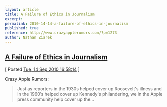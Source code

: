 ```yaml
---
layout: article
title: A Failure of Ethics in Journalism
excerpt: 
permalink: 2010-14-14-a-failure-of-ethics-in-journalism
published: true
reference: http://www.crazyapplerumors.com/?p=1273
author: Nathan Ziarek
---
```


## [A Failure of Ethics in Journalism][0]  
\[ Posted [Tue, 14 Sep 2010 16:58:14][1] \]

Crazy Apple Rumors: 
> 
> Just as reporters in the 1930s helped cover up Roosevelt's illness and in the 1960′s helped cover up Kennedy's philandering, we in the Apple press community help cover up the...



[0]: http://www.crazyapplerumors.com/?p=1273
[1]: http://nathanziarek.tumblr.com/post/1122826507